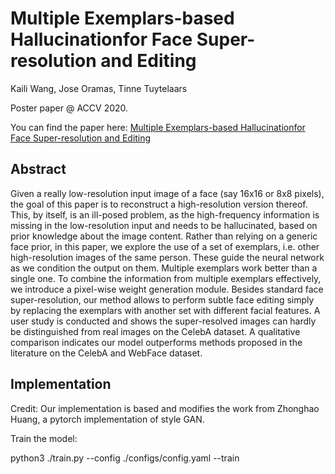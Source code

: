 # Multiple Exemplars-based Hallucinationfor Face Super-resolution and Editing
>
Kaili Wang, Jose Oramas, Tinne Tuytelaars

>  
Poster paper @ ACCV 2020.
> 
You can find the paper here:
[Multiple Exemplars-based Hallucinationfor Face Super-resolution and Editing](https://arxiv.org/abs/2009.07827)
>
## Abstract
Given a really low-resolution input image of a face (say 16x16 or 8x8 pixels), the goal of this paper is to reconstruct a high-resolution version thereof. This, by itself, is an ill-posed problem, as the high-frequency information is missing in the low-resolution input and needs to be hallucinated, based on prior knowledge about the image content. Rather than relying on a generic face prior, in this paper, we explore the use of a set of exemplars, i.e. other high-resolution images of the same person. These guide the neural network as we condition the output on them. Multiple exemplars work better than a single one. To combine the information from multiple exemplars effectively, we introduce a pixel-wise weight generation module. Besides standard face super-resolution, our method allows to perform subtle face editing simply by replacing the exemplars with another set with different facial features. A user study is conducted and shows the super-resolved images can hardly be distinguished from real images on the CelebA dataset. A qualitative comparison indicates our model outperforms methods proposed in the literature on the CelebA and WebFace dataset.
>
## Implementation
Credit: Our implementation is based and modifies the work from Zhonghao Huang, a pytorch implementation of style GAN.
>
Train the model:
>
python3 ./train.py --config ./configs/config.yaml --train
